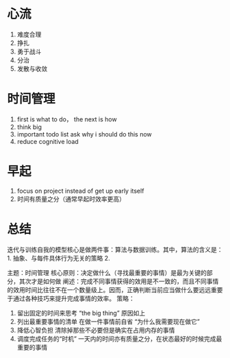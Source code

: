 # 心流

1. 难度合理
2. 挣扎
3. 勇于战斗
4. 分治
5. 发散与收敛

# 时间管理

1. first is what to do， the next is how
2. think big
3. important todo list 
 ask why i should do this now
4. reduce cognitive load

# 早起

1. focus on project instead of get up early itself
2. 时间有质量之分（通常早起时效率更高）

# 总结

迭代与训练自我的模型核心是做两件事：算法与数据训练。其中，算法的含义是：1. 抽象、与每件具体行为无关的策略 2. 

主题：时间管理
核心原则：决定做什么（寻找最重要的事情）是最为关键的部分，其次才是如何做
阐述：完成不同事情获得的效用是不一致的，而且不同事情的效用时间比往往不在一个数量级上。因而，正确判断当前应当做什么要远远重要于通过各种技巧来提升完成事情的效率。
策略：
1. 留出固定的时间来思考 “the big thing” 
 原因如上
2. 列出最重要事情的清单 
 在做一件事情前自省 “为什么我需要现在做它”
3. 降低心智负担 
 清除掉那些不必要但是确实在占用内存的事情
4. 调度完成任务的“时机”
 一天内的时间亦有质量之分，在状态最好的时候完成最重要的事情